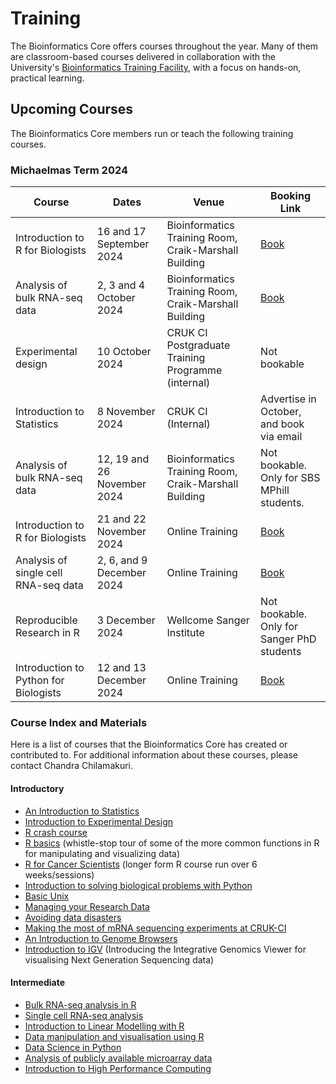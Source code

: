 # Training

The Bioinformatics Core offers courses throughout the year. Many of them are classroom-based courses delivered in collaboration with the University's [Bioinformatics Training Facility](https://bioinfotraining.bio.cam.ac.uk/), with a focus on hands-on, practical learning.

## Upcoming Courses
The Bioinformatics Core members run or teach the following training courses.

### Michaelmas Term 2024


|Course                                              |       Dates      |       Venue         | Booking Link |
|----------------------------------------------------|------------------|---------------------|--------------|
|Introduction to R for Biologists                    | 16 and 17 September 2024| Bioinformatics Training Room, Craik-Marshall Building| [Book](https://training.cam.ac.uk/bioinformatics/event/5296424)|
|Analysis of bulk RNA-seq data                       |2, 3 and 4 October 2024|Bioinformatics Training Room, Craik-Marshall Building| [Book](https://training.cam.ac.uk/bioinformatics/event/5290335)|
|Experimental design|10 October 2024|CRUK CI Postgraduate Training Programme (internal)|Not bookable|
|Introduction to Statistics| 8 November 2024| CRUK CI (Internal)| Advertise in October, and book via email|
|Analysis of bulk RNA-seq data|12, 19 and 26 November 2024|Bioinformatics Training Room, Craik-Marshall Building| Not bookable. Only for SBS MPhill students.|
|Introduction to R for Biologists|21 and 22 November 2024|Online Training| [Book](https://www.training.cam.ac.uk/bioinformatics/event/5332967)|
|Analysis of single cell RNA-seq data|2, 6, and 9 December 2024|Online Training|[Book](https://training.cam.ac.uk/bioinformatics/event/5290529)|
|Reproducible Research in R|3 December 2024|Wellcome Sanger Institute| Not bookable. Only for Sanger PhD students|
|Introduction to Python for Biologists|12 and 13 December 2024|Online Training|[Book](https://training.cam.ac.uk/bioinformatics/event/5333011)|


### Course Index and Materials

Here is a list of courses that the Bioinformatics Core has created or contributed to. For additional information about these courses, please contact Chandra Chilamakuri.

#### Introductory

* [An Introduction to Statistics](https://bioinformatics-core-shared-training.github.io/IntroductionToStats/)
* [Introduction to Experimental Design](https://bioinformatics-core-shared-training.github.io/experimental-design/)
* [R crash course](https://bioinformatics-core-shared-training.github.io/r-crash-course/)
* [R basics](https://bioinformatics-core-shared-training.github.io/r-basics/) (whistle-stop tour of some of the more common functions in R for manipulating and visualizing data)
* [R for Cancer Scientists](https://bioinformatics-core-shared-training.github.io/r-intro/index.html) (longer form R course run over 6 weeks/sessions)
* [Introduction to solving biological problems with Python](https://pycam.github.io/)
* [Basic Unix](https://bioinformatics-core-shared-training.github.io/shell-novice/)
* [Managing your Research Data](https://bioinformatics-core-shared-training.github.io/Managing-your-research-data/)
* [Avoiding data disasters](https://bioinformatics-core-shared-training.github.io//avoid-data-disaster/)
* [Making the most of mRNA sequencing experiments at CRUK-CI](https://bioinformatics-core-shared-training.github.io/rnaseq-pipeline/)
* [An Introduction to Genome Browsers](https://bioinformatics-core-shared-training.github.io/GenomeBrowserCourse/)
* [Introduction to IGV](https://bioinformatics-core-shared-training.github.io/intro-to-IGV/) (Introducing the Integrative Genomics Viewer for visualising Next Generation Sequencing data)

#### Intermediate

* [Bulk RNA-seq analysis in R](https://bioinformatics-core-shared-training.github.io/Bulk_RNAseq_Course_June24/)
* [Single cell RNA-seq analysis](https://bioinformatics-core-shared-training.github.io/SingleCell_RNASeq_May24/)
* [Introduction to Linear Modelling with R](https://bioinformatics-core-shared-training.github.io/linear-models-r/)
* [Data manipulation and visualisation using R](https://bioinformatics-core-shared-training.github.io/r-intermediate/)
* [Data Science in Python](https://pycam.github.io/)
* [Analysis of publicly available microarray data](https://github.com/bioinformatics-core-shared-training/microarray-analysis)
* [Introduction to High Performance Computing](https://bioinformatics-core-shared-training.github.io/hpc/)





